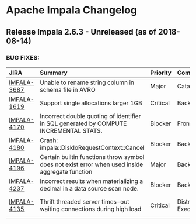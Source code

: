 
<!---
# Licensed to the Apache Software Foundation (ASF) under one
# or more contributor license agreements.  See the NOTICE file
# distributed with this work for additional information
# regarding copyright ownership.  The ASF licenses this file
# to you under the Apache License, Version 2.0 (the
# "License"); you may not use this file except in compliance
# with the License.  You may obtain a copy of the License at
#
#     http://www.apache.org/licenses/LICENSE-2.0
#
# Unless required by applicable law or agreed to in writing, software
# distributed under the License is distributed on an "AS IS" BASIS,
# WITHOUT WARRANTIES OR CONDITIONS OF ANY KIND, either express or implied.
# See the License for the specific language governing permissions and
# limitations under the License.
-->
# Apache Impala Changelog

## Release Impala 2.6.3 - Unreleased (as of 2018-08-14)



### BUG FIXES:

| JIRA | Summary | Priority | Component | Reporter | Contributor |
|:---- |:---- | :--- |:---- |:---- |:---- |
| [IMPALA-3687](https://issues.apache.org/jira/browse/IMPALA-3687) | Unable to rename string column in schema file in AVRO |  Major | Catalog | Huaisi Xu | Huaisi Xu |
| [IMPALA-1619](https://issues.apache.org/jira/browse/IMPALA-1619) | Support single allocations larger 1GB |  Critical | Backend | Martin Grund | Michael Ho |
| [IMPALA-4170](https://issues.apache.org/jira/browse/IMPALA-4170) | Incorrect double quoting of identifier in SQL generated by COMPUTE INCREMENTAL STATS. |  Blocker | Frontend | Alexander Behm | Alexander Behm |
| [IMPALA-4180](https://issues.apache.org/jira/browse/IMPALA-4180) | Crash: impala::DiskIoRequestContext::Cancel |  Blocker | Backend | Taras Bobrovytsky | Michael Ho |
| [IMPALA-4196](https://issues.apache.org/jira/browse/IMPALA-4196) | Certain builtin functions throw symbol does not exist error when used inside aggregate function |  Major | Backend | Mala Chikka Kempanna | bharath v |
| [IMPALA-4237](https://issues.apache.org/jira/browse/IMPALA-4237) | Incorrect results when materializing a decimal in a data source scan node. |  Blocker | Backend | Alexander Behm | Alexander Behm |
| [IMPALA-4135](https://issues.apache.org/jira/browse/IMPALA-4135) | Thrift threaded server times-out waiting connections during high load |  Critical | Distributed Exec | Henry Robinson | Thomas Tauber-Marshall |


